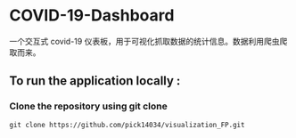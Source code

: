 # COVID-19-Dashboard
一个交互式 covid-19 仪表板，用于可视化抓取数据的统计信息。数据利用爬虫爬取而来。
## To run the application locally :
### Clone the repository using git clone
```
git clone https://github.com/pick14034/visualization_FP.git
```
